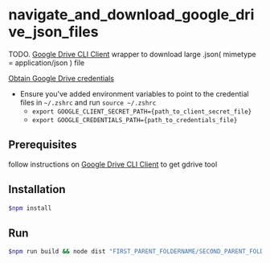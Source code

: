# navigate_and_download_google_drive_json_files

TODO.
[Google Drive CLI Client](https://github.com/prasmussen/gdrive) wrapper to download large .json( mimetype = application/json ) file

[Obtain Google Drive credentials](https://github.com/dstil/google-drive-data-provider#obtaining-google-developer-project--oauth-credentials)
- Ensure you've added environment variables to point to the credential files in `~/.zshrc` and run `source ~/.zshrc`
  - `export GOOGLE_CLIENT_SECRET_PATH={path_to_client_secret_file}`
  - `export GOOGLE_CREDENTIALS_PATH={path_to_credentials_file}`



## Prerequisites

follow instructions on [Google Drive CLI Client](https://github.com/prasmussen/gdrive) to get gdrive tool

## Installation

```bash
$npm install
```

## Run
```bash
$npm run build && node dist "FIRST_PARENT_FOLDERNAME/SECOND_PARENT_FOLDERNAME/THIRD_PARENT_FOLDERNAME" "DOWNLOAD_PATH"
```
